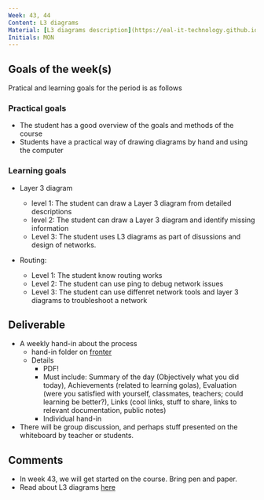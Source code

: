 ```yaml
---
Week: 43, 44
Content: L3 diagrams
Material: [L3 diagrams description](https://eal-it-technology.github.io/layer3.html)
Initials: MON
---
```


## Goals of the week(s)
Pratical and learning goals for the period is as follows

### Practical goals
* The student has a good overview of the goals and methods of the course
* Students have a practical way of drawing diagrams by hand and using the computer

### Learning goals
* Layer 3 diagram
    * level 1: The student can draw a Layer 3 diagram from detailed descriptions
    * level 2: The student can draw a Layer 3 diagram and identify missing information
    * Level 3: The student uses L3 diagrams as part of disussions and design of networks.

* Routing:
  * Level 1: The student know routing works
  * Level 2: The student can use ping to debug network issues
  * Level 3: The student can use diffenret network tools and layer 3 diagrams to troubleshoot a network

## Deliverable
* A weekly hand-in about the process
  * hand-in folder on [fronter](https://fronter.com/eal/links/structureprops.phtml?treeid=275265)
  * Details
      * PDF!
      * Must include: Summary of the day (Objectively what you did today), Achievements (related to learning golas), Evaluation (were you satisfied with yourself, classmates, teachers; could learning be better?), Links (cool links, stuff to share, links to relevant documentation, public notes)
      * Individual hand-in
* There will be group discussion, and perhaps stuff presented on the whiteboard by teacher or students.

## Comments
* In week 43, we will get started on the course. Bring pen and paper.
* Read about L3 diagrams [here](https://eal-it-technology.github.io/layer3.html)
